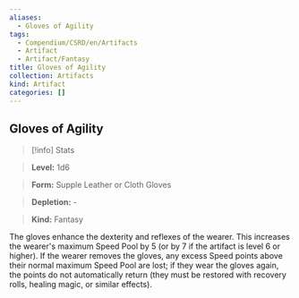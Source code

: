 ```yaml
---
aliases:
  - Gloves of Agility
tags:
  - Compendium/CSRD/en/Artifacts
  - Artifact
  - Artifact/Fantasy
title: Gloves of Agility
collection: Artifacts
kind: Artifact
categories: []
---
```

## Gloves of Agility    
>[!info] Stats    
> **Level:** 1d6    
> **Form:** Supple Leather or Cloth Gloves    
> **Depletion:** -    
> **Kind:** Fantasy  
    
The gloves enhance the dexterity and reflexes of the wearer. This increases the wearer's maximum Speed Pool by 5 (or by 7 if the artifact is level 6 or higher). If the wearer removes the gloves, any excess Speed points above their normal maximum Speed Pool are lost; if they wear the gloves again, the points do not automatically return (they must be restored with recovery rolls, healing magic, or similar effects).